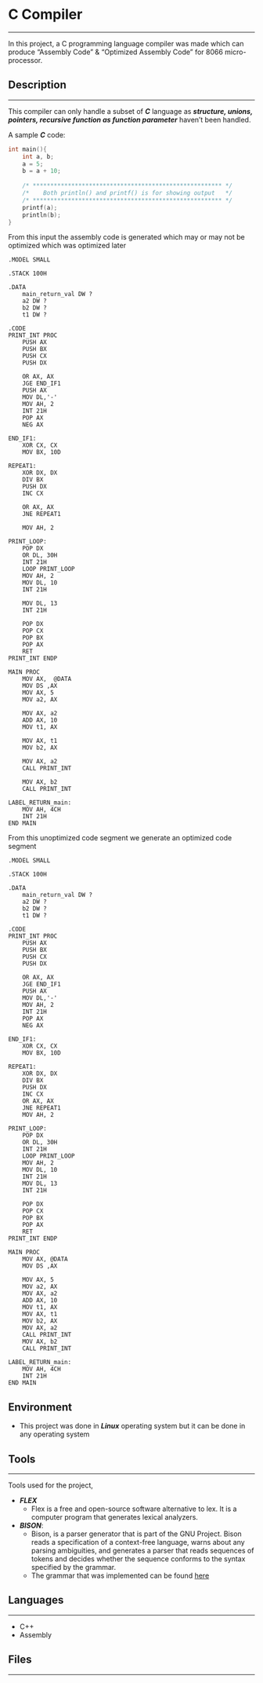 # C Compiler

---

In this project, a C programming language compiler was made which can produce “Assembly Code” & “Optimized Assembly Code” for 8066 micro-processor.

## Description

---

This compiler can only handle a subset of ***C*** language as ***structure, unions, pointers, recursive function as function parameter*** haven’t been handled. 

A sample ***C*** code:

```c
int main(){
    int a, b;
    a = 5;
    b = a + 10;
    
    /* ****************************************************** */
    /*    Both println() and printf() is for showing output   */
    /* ****************************************************** */
    printf(a);
    println(b);
}
```

From this input the assembly code is generated which may or may not be optimized which was optimized later

```assembly
.MODEL SMALL			

.STACK 100H			

.DATA
	main_return_val DW ?
	a2 DW ?
	b2 DW ?
	t1 DW ?

.CODE
PRINT_INT PROC						
	PUSH AX						
	PUSH BX						
	PUSH CX						
	PUSH DX						

	OR AX, AX						
	JGE END_IF1						
	PUSH AX						
	MOV DL,'-'						
	MOV AH, 2						
	INT 21H						
	POP AX						
	NEG AX						

END_IF1:						
	XOR CX, CX						
	MOV BX, 10D						

REPEAT1:						
	XOR DX, DX						
	DIV BX						
	PUSH DX						
	INC CX						

	OR AX, AX						
	JNE REPEAT1						

	MOV AH, 2						

PRINT_LOOP:						
	POP DX						
	OR DL, 30H						
	INT 21H						
	LOOP PRINT_LOOP						
	MOV AH, 2						
	MOV DL, 10						
	INT 21H						

	MOV DL, 13						
	INT 21H						

	POP DX						
	POP CX						
	POP BX						
	POP AX						
	RET						
PRINT_INT ENDP

MAIN PROC									
	MOV AX,  @DATA									
	MOV DS ,AX
	MOV AX, 5
	MOV a2, AX

	MOV AX, a2
	ADD AX, 10
	MOV t1, AX

	MOV AX, t1
	MOV b2, AX
	
	MOV AX, a2
	CALL PRINT_INT

	MOV AX, b2
	CALL PRINT_INT

LABEL_RETURN_main:
	MOV AH, 4CH									
	INT 21H									
END MAIN
```

From this unoptimized code segment we generate an optimized code segment

```assembly
.MODEL SMALL

.STACK 100H	

.DATA
	main_return_val DW ?
	a2 DW ?
	b2 DW ?
	t1 DW ?
	
.CODE
PRINT_INT PROC						
	PUSH AX						
	PUSH BX						
	PUSH CX						
	PUSH DX	
    
	OR AX, AX						
	JGE END_IF1						
	PUSH AX						
	MOV DL,'-'						
	MOV AH, 2						
	INT 21H						
	POP AX						
	NEG AX
    
END_IF1:						
	XOR CX, CX						
	MOV BX, 10D	
    
REPEAT1:						
	XOR DX, DX						
	DIV BX						
	PUSH DX						
	INC CX						
	OR AX, AX						
	JNE REPEAT1						
	MOV AH, 2
    
PRINT_LOOP:						
	POP DX						
	OR DL, 30H						
	INT 21H						
	LOOP PRINT_LOOP						
	MOV AH, 2						
	MOV DL, 10						
	INT 21H						
	MOV DL, 13						
	INT 21H
    
	POP DX						
	POP CX						
	POP BX						
	POP AX						
	RET						
PRINT_INT ENDP

MAIN PROC									
	MOV AX, @DATA									
	MOV DS ,AX
	
	MOV AX, 5
	MOV a2, AX
	MOV AX, a2
	ADD AX, 10
	MOV t1, AX
	MOV AX, t1
	MOV b2, AX
	MOV AX, a2
	CALL PRINT_INT
	MOV AX, b2
	CALL PRINT_INT
	
LABEL_RETURN_main:
	MOV AH, 4CH									
	INT 21H									
END MAIN
```

## Environment

* This project was done in ***Linux*** operating system but it can be done in any operating system

## Tools

---

Tools used for the project,

* ***FLEX*** 
  * Flex is a free and open-source software alternative to lex. It is a computer program that generates lexical analyzers.
* ***BISON***:
  * Bison, is a parser generator that is part of the GNU Project. Bison reads a specification of a context-free language, warns about any parsing ambiguities, and generates a parser that reads sequences of tokens and decides whether the sequence conforms to the syntax specified by the grammar. 
  * The grammar that was implemented can be found [here](./Backup%20Files/Offline%20-%203/BisonAssignmentGrammar.PDF)

## Languages

---

* C++
* Assembly

## Files

---

